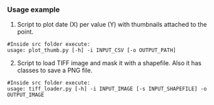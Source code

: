 ### Usage example
1. Script to plot date (X) per value (Y) with thumbnails attached to the point.
```
#Inside src folder execute:
usage: plot_thumb.py [-h] -i INPUT_CSV [-o OUTPUT_PATH]
```
2. Script to load TIFF image and mask it with a shapefile.
Also it has classes to save a PNG file.
```
#Inside src folder execute:
usage: tiff_loader.py [-h] -i INPUT_IMAGE [-s INPUT_SHAPEFILE] -o OUTPUT_IMAGE
```